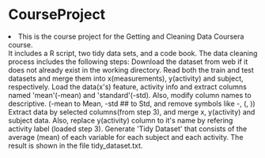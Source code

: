 # CourseProject
 <li>This is the course project for the Getting and Cleaning Data Coursera course.</li>
 It includes a R script, two tidy data sets, and a code book.
 The data cleaning process includes the following steps:
 Download the dataset from web if it does not already exist in the working directory.
 Read both the train and test datasets and merge them into x(measurements), y(activity) and subject, respectively.
 Load the data(x's) feature, activity info and extract columns named 'mean'(-mean) and 'standard'(-std). Also, modify column names to descriptive. (-mean to Mean, -std ## to Std, and remove symbols like -, (, ))
 Extract data by selected columns(from step 3), and merge x, y(activity) and subject data. Also, replace y(activity) column to it's name by refering activity label (loaded step 3).
 Generate 'Tidy Dataset' that consists of the average (mean) of each variable for each subject and each activity. The result is shown in the file tidy_dataset.txt.
